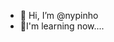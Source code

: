 - 👋 Hi, I’m @nypinho
- 🌱I'm learning now....

<!---
nypinho/nypinho is a ✨ special ✨ repository because its `README.md` (this file) appears on your GitHub profile.
You can click the Preview link to take a look at your changes.
--->

